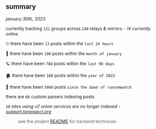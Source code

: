 
## summary
_january 30th, 2023_

currently tracking `131` groups across `240` relays & mirrors - _`78` currently online_

⏲ there have been `13` posts within the `last 24 hours`

🦈 there have been `180` posts within the `month of january`

🪐 there have been `788` posts within the `last 90 days`

🏚 there have been `180` posts within the `year of 2023`

🦕 there have been `5866` posts `since the dawn of ransomwatch`

there are `66` custom parsers indexing posts

_`20` sites using v2 onion services are no longer indexed - [support.torproject.org](https://support.torproject.org/onionservices/v2-deprecation/)_

> see the project [README](https://github.com/joshhighet/ransomwatch#ransomwatch--) for backend technicals
